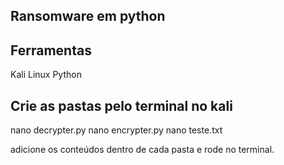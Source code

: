 ## Ransomware em python

## Ferramentas
Kali Linux
Python

## Crie as pastas pelo terminal no kali
nano decrypter.py 
nano encrypter.py 
nano teste.txt

adicione os conteúdos dentro de cada pasta e rode no terminal. 

